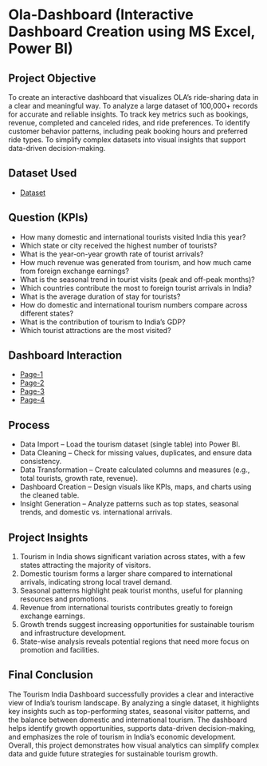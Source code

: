 # Ola-Dashboard (Interactive Dashboard Creation using MS Excel, Power BI)
## Project Objective
To create an interactive dashboard that visualizes OLA’s ride-sharing data in a clear and meaningful way.
To analyze a large dataset of 100,000+ records for accurate and reliable insights.
To track key metrics such as bookings, revenue, completed and canceled rides, and ride preferences.
To identify customer behavior patterns, including peak booking hours and preferred ride types.
To simplify complex datasets into visual insights that support data-driven decision-making.

## Dataset Used
- <a href="https://github.com/KritikTandon/Ola_Dashboard/blob/main/tourism.xlsx">Dataset</a>

## Question (KPIs)
-	How many domestic and international tourists visited India this year?
-	Which state or city received the highest number of tourists?
-	What is the year-on-year growth rate of tourist arrivals?
-	How much revenue was generated from tourism, and how much came from foreign exchange earnings?
-	What is the seasonal trend in tourist visits (peak and off-peak months)?
-	Which countries contribute the most to foreign tourist arrivals in India?
-	What is the average duration of stay for tourists?
-	How do domestic and international tourism numbers compare across different states?
-	What is the contribution of tourism to India’s GDP?
-	Which tourist attractions are the most visited?

## Dashboard Interaction
-	<a href= "https://github.com/KritikTandon/Indian_Tourism_Dashboard/blob/main/Page-1.png">Page-1</a>
-	<a href= "https://github.com/KritikTandon/Indian_Tourism_Dashboard/blob/main/Page-2.png">Page-2</a>
-	<a href= "https://github.com/KritikTandon/Indian_Tourism_Dashboard/blob/main/Page-3.png">Page-3</a>
-	<a href= "https://github.com/KritikTandon/Indian_Tourism_Dashboard/blob/main/Page-4.png">Page-4</a>

## Process
-	Data Import – Load the tourism dataset (single table) into Power BI.
-	Data Cleaning – Check for missing values, duplicates, and ensure data consistency.
-	Data Transformation – Create calculated columns and measures (e.g., total tourists, growth rate, revenue).
-	Dashboard Creation – Design visuals like KPIs, maps, and charts using the cleaned table.
-	Insight Generation – Analyze patterns such as top states, seasonal trends, and domestic vs. international arrivals.

## Project Insights
1.	Tourism in India shows significant variation across states, with a few states attracting the majority of visitors.
2.	Domestic tourism forms a larger share compared to international arrivals, indicating strong local travel demand.
3.	Seasonal patterns highlight peak tourist months, useful for planning resources and promotions.
4.	Revenue from international tourists contributes greatly to foreign exchange earnings.
5.	Growth trends suggest increasing opportunities for sustainable tourism and infrastructure development.
6.	State-wise analysis reveals potential regions that need more focus on promotion and facilities.

## Final Conclusion
The Tourism India Dashboard successfully provides a clear and interactive view of India’s tourism landscape. By analyzing a single dataset, it highlights key insights such as top-performing states, seasonal visitor patterns, and the balance between domestic and international tourism. The dashboard helps identify growth opportunities, supports data-driven decision-making, and emphasizes the role of tourism in India’s economic development. Overall, this project demonstrates how visual analytics can simplify complex data and guide future strategies for sustainable tourism growth.
